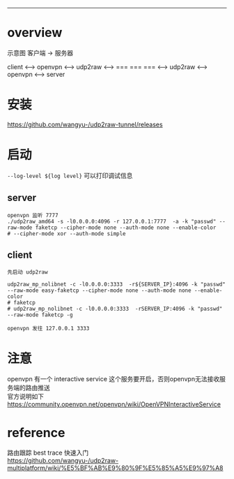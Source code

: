 
---
# overview
示意图
客户端 -> 服务器

client <--> openvpn <--> udp2raw <--> === === === <--> udp2raw <--> openvpn <--> server

# 安装
<https://github.com/wangyu-/udp2raw-tunnel/releases>  


# 启动
`--log-level ${log level}` 可以打印调试信息
## server
```
openvpn 监听 7777
./udp2raw_amd64 -s -l0.0.0.0:4096 -r 127.0.0.1:7777  -a -k "passwd" --raw-mode faketcp --cipher-mode none --auth-mode none --enable-color
# --cipher-mode xor --auth-mode simple

```

## client
```
先启动 udp2raw

udp2raw_mp_nolibnet -c -l0.0.0.0:3333  -r${SERVER_IP}:4096 -k "passwd" --raw-mode easy-faketcp --cipher-mode none --auth-mode none --enable-color
# faketcp 
# udp2raw_mp_nolibnet -c -l0.0.0.0:3333  -rSERVER_IP:4096 -k "passwd" --raw-mode faketcp -g

openvpn 发往 127.0.0.1 3333
```

# 注意
openvpn 有一个 interactive service 这个服务要开启，否则openvpn无法接收服务端的路由推送  
官方说明如下  
<https://community.openvpn.net/openvpn/wiki/OpenVPNInteractiveService>

# reference
路由跟踪 best trace
快速入门  
<https://github.com/wangyu-/udp2raw-multiplatform/wiki/%E5%BF%AB%E9%80%9F%E5%85%A5%E9%97%A8>  